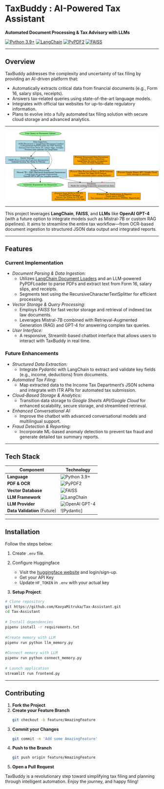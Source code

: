 # TaxBuddy : AI-Powered Tax Assistant

**Automated Document Processing & Tax Advisory with LLMs**

[![Python 3.9+](https://img.shields.io/badge/Python-3.9%2B-3776AB?style=for-the-badge&logo=python&logoColor=white)](https://www.python.org/)
[![LangChain](https://img.shields.io/badge/LangChain-Framework-yellow?style=for-the-badge&logo=Chainlink&logoColor=white)](https://github.com/hwchase17/langchain)
[![PyPDF2](https://img.shields.io/badge/PyPDF2-PDF_Parsing-orange?style=for-the-badge&logo=AdobeAcrobatReader&logoColor=white)](https://pypi.org/project/PyPDF2/)
[![FAISS](https://img.shields.io/badge/FAISS-Vector_DB-brightgreen?style=for-the-badge)](https://github.com/facebookresearch/faiss)

---

## Overview

TaxBuddy addresses the complexity and uncertainty of tax filing by providing an AI-driven platform that:
- Automatically extracts critical data from financial documents (e.g., Form 16, salary slips, receipts).
- Answers tax-related queries using state-of-the-art language models.
- Integrates with official tax websites for up-to-date regulatory information.
- Plans to evolve into a fully automated tax filing solution with secure cloud storage and advanced analytics.

---
![TaxBuddy Workflow Diagram](workflow.png)

---
This project leverages **LangChain**, **FAISS**, and **LLMs** like **OpenAI GPT-4** (with a future option to integrate models such as Mistral-7B or custom RAG pipelines). It aims to streamline the entire tax workflow—from OCR-based document ingestion to structured JSON data output and integrated reports.

---
## Features

### Current Implementation
- *Document Parsing & Data Ingestion:*  
  - Utilizes [LangChain Document Loaders](https://github.com/langchain-ai/langchain) and an LLM-powered PyPDFLoader to parse PDFs and extract text from Form 16, salary slips, and receipts.
  - Segments text using the RecursiveCharacterTextSplitter for efficient processing.
- *Vector Storage & Query Processing:*  
  - Employs *FAISS* for fast vector storage and retrieval of indexed tax law documents.
  - Leverages Mistral-7B combined with Retrieval-Augmented Generation (RAG) and GPT-4 for answering complex tax queries.
- *User Interface:*  
  - A responsive, Streamlit-based chatbot interface that allows users to interact with TaxBuddy in real time.

### Future Enhancements
- *Structured Data Extraction:*  
  - Integrate *Pydantic* with LangChain to extract and validate key fields (e.g., income, deductions) from documents.
- *Automated Tax Filing:*  
  - Map extracted data to the Income Tax Department’s JSON schema and integrate with ITR APIs for automated tax submission.
- *Cloud-Based Storage & Analytics:*  
  - Transition data storage to *Google Sheets API/Google Cloud* for enhanced scalability, secure storage, and streamlined retrieval.
- *Enhanced Conversational AI:*  
  - Improve the chatbot with advanced conversational models and multilingual support.
- *Fraud Detection & Reporting:*  
  - Incorporate ML-based anomaly detection to prevent tax fraud and generate detailed tax summary reports.

---

## Tech Stack

| Component                       | Technology                                                                                                            |
|--------------------------------|-----------------------------------------------------------------------------------------------------------------------|
| **Language**                    | ![Python 3.9+](https://img.shields.io/badge/Python-3.9%2B-3776AB?style=flat&logo=python&logoColor=white)              |
| **PDF & OCR**                   | ![PyPDF2](https://img.shields.io/badge/PyPDF2-orange?style=flat)                                                     |
| **Vector Database**             | ![FAISS](https://img.shields.io/badge/FAISS-Vector_Store-brightgreen?style=flat)                                     |
| **LLM Framework**               | ![LangChain](https://img.shields.io/badge/LangChain-yellow?style=flat)                                               |
| **LLM Provider**                | ![OpenAI GPT-4](https://img.shields.io/badge/OpenAI-GPT4-7348A0?style=flat&logo=OpenAI&logoColor=white)              |
| **Data Validation** (Future)    | ![Pydantic]                                                                                                      |


---

## Installation

Follow the steps below:

1. Create `.env` file.

2. Configure Huggingface
   - Visit the [huggingface website](https://huggingface.co/) and login/sign-up.
   - Get your API Key
   - Update `HF_TOKEN` in `.env` with your actual key


4. **Setup Project**:
```bash
# Clone repository
git https://github.com/KavyaMitruka/Tax-Assistant.git
cd Tax-Assistant

# Install dependencies
pipenv install -r requirements.txt

#Create memory with LLM
pipenv run python llm_memory.py

#Connect memory with LLM
pipenv run python connect_memory.py

# Launch application
streamlit run frontend.py
```

---
## Contributing

1. **Fork the Project**
2. **Create your Feature Branch**
   ```bash
   git checkout -b feature/AmazingFeature
   ```
3. **Commit your Changes**
   ```bash
   git commit -m 'Add some AmazingFeature'
   ```
4. **Push to the Branch**
   ```bash
   git push origin feature/AmazingFeature
   ```
5. **Open a Pull Request**

TaxBuddy is a revolutionary step toward simplifying tax filing and planning through intelligent automation. Enjoy the journey, and happy filing!

